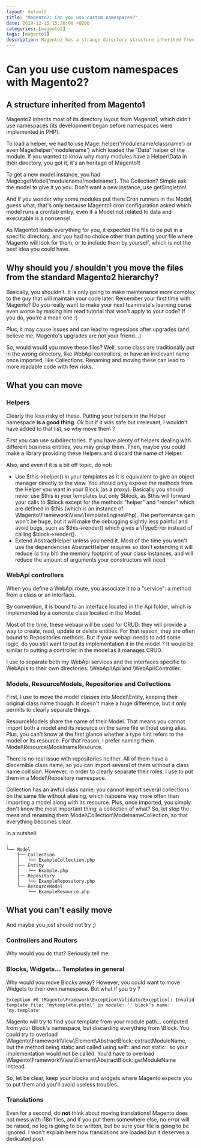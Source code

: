 ```yaml
---
layout: default
title: "Magento2: Can you use custom namespaces?"
date: 2019-12-15 15:20:00 +0200
categories: [magento2]
tags: [magento1]
description: Magento2 has a strange directory structure inherited from Magento1. Can we get rid of that and organize our class better? It depends...
---
```


# Can you use custom namespaces with Magento2?

## A structure inherited from Magento1

Magento2 inherits most of its directory layout from Magento1, which didn't use namespaces (its development began before namespaces were implemented in PHP). 

To load a helper, we had to use Mage::helper('modulename/classname') or even Mage:helper('modulename') which loaded the "Data" helper of the module. If you wanted to know why many modules have a Helper\Data in their directory, you got it, it's an heritage of Magento1!

To get a new model instance, you had Mage::getModel('modulename/modelname'). The Collection? Simple ask the model to give it yo you. Don't want a new instance, use getSingleton! 

And if you wonder why some modules put there Cron runners in the Model, guess what, that's only because Magento1 cron configuration asked which model runs a crontab entry, even if a Model not related to data and executable is a nonsense!

As Magento1 loads everything for you, it expected the file to be put in a specific directory, and you had no choice other than putting your file where Magento will look for them, or to include them by yourself, which is not the best idea you could have.

## Why should you / shouldn't you move the files from the standard Magento2 hierarchy?

Basically, you shouldn't. It is only going to make maintenance more complex to the guy that will maintain your code later. Remember your first time with Magento? Do you really want to make your next teammate's learning curse even worse by making him read tutorial that won't apply to your code? If you do, you're a mean one :(

Plus, it may cause issues and can lead to regressions after upgrades (and believe me, Magento's upgrades are not your friend...).

So, would would you move these files? Well, some class are traditionally put in the wrong directory, like WebApi controllers, or have an irrelevant name once imported, like Collections. Renaming and moving these can lead to more readable code with few risks.

## What you can move

### Helpers

Clearly the less risky of these. Putting your helpers in the Helper namespace **is a good thing**. Ok but if it was safe but irrelevant, I wouldn't have added to that list, so why move them ?

First you can use subdirectories. If you have plenty of helpers dealing with different business entities, you may group them. Then, maybe you could make a library providing these Helpers and discard the name of Helper. 

Also, and even if it is a bit off topic, do not:
* Use $this->helper() in your templates as it is equivalent to give an object manager directly to the view. You should only expose the methods from the Helper you want in your Block (as a proxy). Basically you should never use $this in your templates but only $block, as $this will forward your calls to $block except for the methods "helper" and "render" which are defined in $this (which is an instance of \Magento\Framework\View\TemplateEngine\Php). The performance gain won't be huge, but it will make the debugging slightly less painful and avoid bugs, such as $this->render() which gives a \TypeError instead of calling $block->render().
* Extend AbstractHelper unless you need it. Most of the time you won't use the dependencies AbstractHelper requires so don't extending it will reduce (a tiny bit) the memory footprint of your class instances, and will reduce the amount of arguments your constructors will need.

### WebApi controllers

When you define a WebApi route, you associate it to a "service": a method from a class or an interface.

By convention, it is bound to an interface located in the Api folder, which is implemented by a concrete class located in the Model.

Most of the time, these webapi will be used for CRUD: they will provide a way to create, read, update or delete entities. For that reason, they are often bound to Repositories methods. 
But if your webapi needs to add some logic, do you still want to put its implementation it in the model ? It would be similar to putting a controller in the model as it manages CRUD.

I use to separate both my WebApi services and the interfaces specific to WebApis to their own directories: \WebApi\Api and \WebApi\Controller.

### Models, ResourceModels, Repositories and Collections

First, I use to move the model classes into Model\Entity, keeping their original class name though. It doesn't make a huge difference, but it only permits to clearly separate things.

ResourceModels share the name of their Model. That means you cannot import both a model and its resource on the same file without using alias. Plus, you can't know at the first glance whether a type hint refers to the model or its resource. For that reason, I prefer naming them Model\Resource\ModelnameResource.

There is no real issue with repositories neither. All of them have a discernible class name, so you can import several of them without a class name collision. However, in order to clearly separate their roles, I use to put them in a Model\Repository namespace.

Collection has an awful class name: you cannot import several collections on the same file without aliasing, which happens way more often than importing a model along with its resource. Plus, once imported, you simply don't know the most important thing: a collection of what? So, let stop the mess and renaming them Model\Collection\ModelnameCollection, so that everything becomes clear.

In a nutshell:
```
.
└── Model
    ├── Collection
    │   └── ExampleCollection.php
    ├── Entity
    │   └── Example.php
    ├── Repository
    │   └── ExampleRepository.php
    └── ResourceModel
        └── ExampleResource.php
```

## What you can't easily move

And maybe you just should not try ;)

### Controllers and Routers

Why would you do that? Seriously tell me.

### Blocks, Widgets... Templates in general

Why would you move Blocks away? However, you could want to move Widgets to their own namespace. But what if you try ?  
```
Exception #0 (Magento\Framework\Exception\ValidatorException): Invalid template file: 'mytemplete.phtml' in module: '' block's name: 'my.template'
```
Magento will try to find your template from your module path... computed from your Block's namespace, but discarding everything from \Block. You could try to overload \Magento\Framework\View\Element\AbstractBlock::extractModuleName, but the method being static and called using self:: and not static:: so your implementation would not be called. You'd have to overload \Magento\Framework\View\Element\AbstractBlock::getModuleName instead.

So, let be clear, keep your blocks and widgets where Magento expects you to put them and you'll avoid useless troubles.

### Translations

Even for a second, do **not** think about moving translations! Magento does not mess with i18n files, and if you put them somewhere else, no error will be raised, no log is going to be written, but be sure your file is going to be ignored. I won't explain here how translations are loaded but it deserves a dedicated post.
